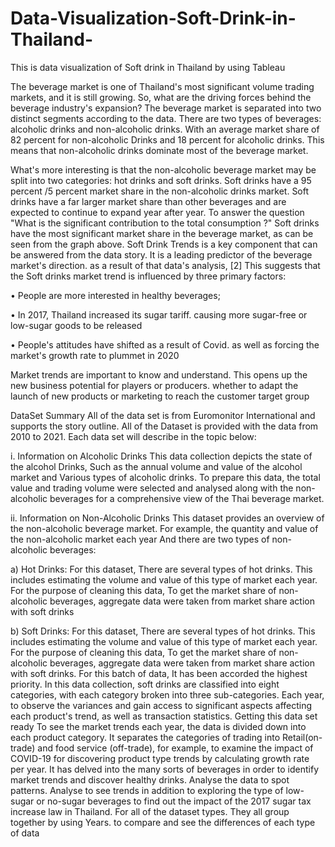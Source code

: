 # Data-Visualization-Soft-Drink-in-Thailand-
This is data visualization of Soft drink in Thailand by using Tableau

  The beverage market is one of Thailand's most significant volume trading markets, and it is still growing. So, what are the driving forces behind the beverage industry's expansion? The beverage market is separated into two distinct segments according to the data. There are two types of beverages: alcoholic drinks and non-alcoholic drinks. With an average market share of 82 percent for non-alcoholic Drinks and 18 percent for alcoholic drinks. This means that non-alcoholic drinks dominate most of the beverage market.

  What's more interesting is that the non-alcoholic beverage market may be split into two categories: hot drinks and soft drinks. Soft drinks have a 95 percent /5 percent market share in the non-alcoholic drinks market. Soft drinks have a far larger market share than other beverages and are expected to continue to expand year after year. To answer the question "What is the significant contribution to the total consumption ?"
Soft drinks have the most significant market share in the beverage market, as can be seen from the graph above.
Soft Drink Trends is a key component that can be answered from the data story. It is a leading predictor of the beverage market's direction. as a result of that data's analysis, [2] This suggests that the Soft drinks market trend is influenced by three primary factors:

• People are more interested in healthy beverages;

• In 2017, Thailand increased its sugar tariff. causing more sugar-free or low-sugar goods to be released

• People's attitudes have shifted as a result of Covid. as well as forcing the market's growth rate to plummet in 2020

Market trends are important to know and understand. This opens up the new business potential for players or producers. whether to adapt the launch of new products or marketing to reach the customer target group

DataSet Summary
  All of the data set is from Euromonitor International and supports the story outline. All of the Dataset is provided with the data from 2010 to 2021. Each data set will describe in the topic below:
  
i. Information on Alcoholic Drinks
This data collection depicts the state of the alcohol Drinks, Such as the annual volume and value of the alcohol market and Various types of alcoholic drinks. To prepare this data, the total value and trading volume were selected and analysed along with the non-alcoholic beverages for a comprehensive view of the Thai beverage market.

ii. Information on Non-Alcoholic Drinks
This dataset provides an overview of the non-alcoholic beverage market. For example, the quantity and value of the non-alcoholic market each year And there are two types of non-alcoholic beverages:
  
  a) Hot Drinks:
For this dataset, There are several types of hot drinks. This includes estimating the volume and value of this type of market each year. For the purpose of cleaning this data, To get the market share of non-alcoholic beverages, aggregate data were taken from market share action with soft drinks
 
  b) Soft Drinks:
For this dataset, There are several types of hot drinks. This includes estimating the volume and value of this type of market each year. For the purpose of cleaning this data, To get the market share of non-alcoholic beverages, aggregate data were taken from market share action with soft drinks. For this batch of data, It has been accorded the highest priority. In this data collection, soft drinks are classified into eight categories, with each category broken into three sub-categories. Each year, to observe the variances and gain access to significant aspects affecting each product's trend, as well as transaction statistics. Getting this data set ready To see the market trends each year, the data is divided down into each product category. It separates the categories of trading into Retail(on-trade) and food service (off-trade), for example, to examine the impact of COVID-19 for discovering product type trends by calculating growth rate per year. It has delved into the many sorts of beverages in order to identify market trends and discover healthy drinks. Analyse the data to spot patterns. Analyse to see trends in addition to exploring the type of low-sugar or no-sugar beverages to find out the impact of the 2017 sugar tax increase law in Thailand.
For all of the dataset types. They all group together by using Years. to compare and see the differences of each type of data
